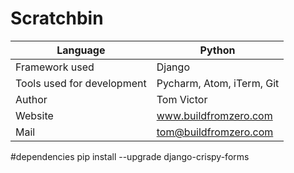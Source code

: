 # Scratchbin

Language | Python
-------- | ------
Framework used|Django
Tools used for development|Pycharm, Atom, iTerm, Git
Author | Tom Victor
Website | www.buildfromzero.com
Mail | tom@buildfromzero.com

#dependencies
pip install --upgrade django-crispy-forms
